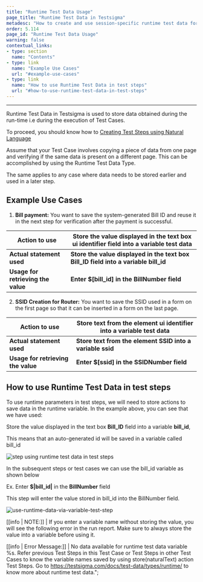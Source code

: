 ```yaml
---
title: "Runtime Test Data Usage"
page_title: "Runtime Test Data in Testsigma"
metadesc: "How to create and use session-specific runtime test data for storing temporary values as test data and performing validation using the stored data."
order: 5.114
page_id: "Runtime Test Data Usage"
warning: false
contextual_links:
- type: section
  name: "Contents"
- type: link
  name: "Example Use Cases"
  url: "#example-use-cases"
- type: link
  name: "How to use Runtime Test Data in test steps"
  url: "#how-to-use-runtime-test-data-in-test-steps"
---
```

---
Runtime Test Data in Testsigma is used to store data obtained during the run-time i.e during the execution of Test Cases.

To proceed, you should know how to [Creating Test Steps using Natural Language](https://testsigma.com/docs/test-cases/create-steps-nl/overview/)

Assume that your Test Case involves copying a piece of data from one page and verifying if the same data is present on a different page. This can be accomplished by using the Runtime Test Data Type.

The same applies to any case where data needs to be stored earlier and used in a later step.

## **Example Use Cases**

1. **Bill payment:** You want to save the system-generated Bill ID and reuse it in the next step for verification after the payment is successful.


| Action to use| Store the value displayed in the text box ui identifier field into a variable test data|
|----|-----|
|**Actual statement used**|**Store the value displayed in the text box Bill\_ID field into a variable bill_id**|
|**Usage for retrieving the value**| **Enter $[bill_id] in the BillNumber field**|

2. **SSID Creation for Router:** You want to save the SSID used in a form on the first page so that it can be inserted in a form on the last page.

|**Action to use**|**Store text from the element ui identifier into a variable test data**|
|----|----|
|**Actual statement used**|**Store text from the element SSID into a variable ssid**|
|**Usage for retrieving the value**|**Enter $[ssid] in the SSIDNumber field**|

## **How to use Runtime Test Data in test steps**

To use runtime parameters in test steps, we will need to store actions to save data in the runtime variable. In the example above, you can see that we have used:

Store the value displayed in the text box **Bill_ID** field into a variable **bill_id**, 

This means that an auto-generated id will be saved in a variable called bill_id


![step using runtime test data in test steps](https://docs.testsigma.com/images/runtime/runtime-test-data-in-test-steps.png)


In the subsequent steps or test cases we can use the bill_id variable as shown below

Ex. Enter **$|bill_id|** in the **BillNumber** field 

This step will enter the value stored in bill_id into the BillNumber field.

![use-runtime-data-via-variable-test-step](https://docs.testsigma.com/images/runtime/use-runtime-data-via-variable-test-step.png)

[[info | NOTE:]]
| If you enter a variable name without storing the value, you will see the following error in the run report. Make sure to always store the value into a variable before using it. 




[[info | Error Message:]]
| No data available for runtime test data variable %s. Refer previous Test Steps in this Test Case or Test Steps in other Test Cases to know the variable names saved by using store(naturalText) action Test Steps. Go to https://testsigma.com/docs/test-data/types/runtime/ to know more about runtime test data.";









